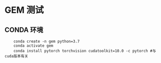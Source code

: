 # GEM 测试

## CONDA 环境

```Shell
    conda create -n gem python=3.7
    conda activate gem
    conda install pytorch torchvision cudatoolkit=10.0 -c pytorch #与cuda版本有关
```

## 